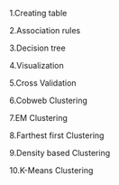 1.Creating table

2.Association rules

3.Decision tree

4.Visualization

5.Cross Validation

6.Cobweb Clustering

7.EM Clustering

8.Farthest first Clustering

9.Density based Clustering

10.K-Means Clustering
